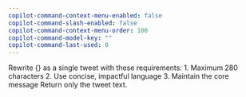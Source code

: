 ```yaml
---
copilot-command-context-menu-enabled: false
copilot-command-slash-enabled: false
copilot-command-context-menu-order: 100
copilot-command-model-key: ""
copilot-command-last-used: 0
---
```

Rewrite {} as a single tweet with these requirements:
    1. Maximum 280 characters
    2. Use concise, impactful language
    3. Maintain the core message
    Return only the tweet text.